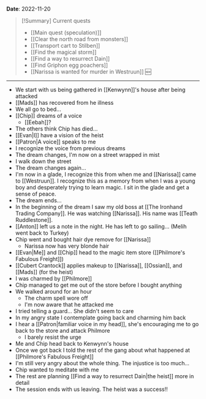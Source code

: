 **Date**: 2022-11-20

> [!Summary] Current quests
> - [[Main quest (speculation)]]
> - [[Clear the north road from monsters]]
> - [[Transport cart to Stilben]]
> - [[Find the magical storm]]
> - [[Find a way to resurrect Dain]]
> - [[Find Griphon egg poachers]]
> - [[Narissa is wanted for murder in Westruun]] 🆕

---
- We start with us being gathered in [[Kenwynn]]'s house after being attacked
- [[Mads]] has recovered from he illness
- We all go to bed...
- [[Chip]] dreams of a voice
	- [[Eebah]]?
- The others think Chip has died...
- [[Evan|I]] have a vision of the heist
- [[Patron|A voice]] speaks to me
- I recognize the voice from previous dreams
- The dream changes, I'm now on a street wrapped in mist
- I walk down the street
- The dream changes again...
- I'm now in a glade, I recognize this from when me and [[Narissa]] came to [[Westruun]]. I recognize this as a memory from when I was a young boy and desperately trying to learn magic. I sit in the glade and get a sense of peace.
- The dream ends...
- In the beginning of the dream I saw my old boss at [[The Ironhand Trading Company]]. He was watching [[Narissa]]. His name was [[Teath Ruddlestone]].
- [[Anton]] left us a note in the night. He has left to go sailing... (Melih went back to Turkey)
- Chip went and bought hair dye remove for [[Narissa]]
	- Narissa now has very blonde hair
- [[Evan|Me]] and [[Chip]] head to the magic item store ([[Philmore's Fabulous Freight]])
- [[Cubert Crantock]] applies makeup to [[Narissa]], [[Ossian]], and [[Mads]] (for the heist)
- I was charmed by [[Philmore]]
- Chip managed to get me out of the store before I bought anything
- We walked around for an hour
	- The charm spell wore off
	- I'm now aware that he attacked me
- I tried telling a guard... She didn't seem to care
- In my angry state I contemplate going back and charming him back
- I hear a [[Patron|familiar voice in my head]], she's encouraging me to go back to the store and attack Philmore
	- I barely resist the urge
- Me and Chip head back to Kenwynn's house
- Once we got back I told the rest of the gang about what happened at [[Philmore's Fabulous Freight]]
- I'm still very angry about the whole thing. The injustice is too much...
- Chip wanted to meditate with me
- The rest are planning [[Find a way to resurrect Dain|the heist]] more in detail
- The session ends with us leaving. The heist was a success!!
